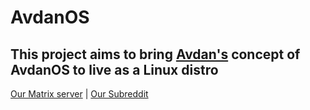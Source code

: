 # AvdanOS
This project aims to bring [Avdan's](https://www.youtube.com/c/Avdan) concept of AvdanOS to live as a Linux distro
-
[Our Matrix server](https://matrix.to/#/#avdanos:one.ems.host) | [Our Subreddit](https://reddit.com/r/AvdanOS/)
